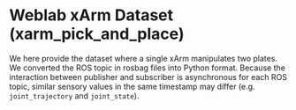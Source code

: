 # Weblab xArm Dataset (xarm_pick_and_place)

We here provide the dataset where a single xArm manipulates two plates.
We converted the ROS topic in rosbag files into Python format.
Because the interaction between publisher and subscriber is asynchronous for each ROS topic, similar sensory values in the same timestamp may differ (e.g. `joint_trajectory` and `joint_state`).
